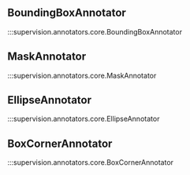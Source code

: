 ## BoundingBoxAnnotator

:::supervision.annotators.core.BoundingBoxAnnotator

## MaskAnnotator

:::supervision.annotators.core.MaskAnnotator

## EllipseAnnotator

:::supervision.annotators.core.EllipseAnnotator

## BoxCornerAnnotator

:::supervision.annotators.core.BoxCornerAnnotator